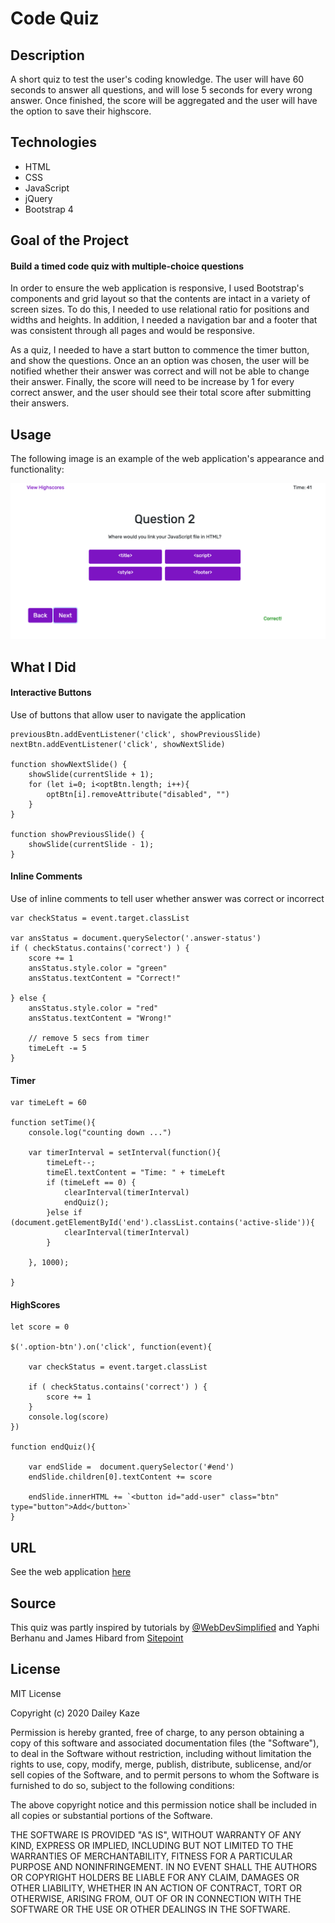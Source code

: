 # Code Quiz

## Description

A short quiz to test the user's coding knowledge. The user will have 60 seconds to answer all questions, and will lose 5 seconds for every wrong answer. Once finished, the score will be aggregated and the user will have the option to save their highscore.

## Technologies

* HTML
* CSS
* JavaScript
* jQuery
* Bootstrap 4

## Goal of the Project

#### Build a timed code quiz with multiple-choice questions

In order to ensure the web application is responsive, I used Bootstrap's components and grid layout so that the contents are intact in a variety of screen sizes. To do this, I needed to use relational ratio for positions and widths and heights. In addition, I needed a navigation bar and a footer that was consistent through all pages and would be responsive.

As a quiz, I needed to have a start button to commence the timer button, and show the questions. Once an an option was chosen, the user will be notified whether their answer was correct and will not be able to change their answer. Finally, the score will need to be increase by 1 for every correct answer, and the user should see their total score after submitting their answers.

## Usage

The following image is an example of the web application's appearance and functionality: 

![Image](Assets/code-quiz-screenshot.png)

## What I Did

#### Interactive Buttons

Use of buttons that allow user to navigate the application

```
previousBtn.addEventListener('click', showPreviousSlide)
nextBtn.addEventListener('click', showNextSlide)

function showNextSlide() {
    showSlide(currentSlide + 1);
    for (let i=0; i<optBtn.length; i++){
        optBtn[i].removeAttribute("disabled", "")
    }
}

function showPreviousSlide() {
    showSlide(currentSlide - 1);
}
```
#### Inline Comments

Use of inline comments to tell user whether answer was correct or incorrect

```
var checkStatus = event.target.classList

var ansStatus = document.querySelector('.answer-status')
if ( checkStatus.contains('correct') ) {
    score += 1
    ansStatus.style.color = "green"
    ansStatus.textContent = "Correct!"
    
} else {
    ansStatus.style.color = "red"
    ansStatus.textContent = "Wrong!"
    
    // remove 5 secs from timer
    timeLeft -= 5
}
```

#### Timer

```
var timeLeft = 60

function setTime(){
    console.log("counting down ...")

    var timerInterval = setInterval(function(){
        timeLeft--;
        timeEl.textContent = "Time: " + timeLeft
        if (timeLeft == 0) {
            clearInterval(timerInterval)
            endQuiz();
        }else if (document.getElementById('end').classList.contains('active-slide')){
            clearInterval(timerInterval)
        }

    }, 1000); 
    
}
```

#### HighScores

```
let score = 0

$('.option-btn').on('click', function(event){
    
    var checkStatus = event.target.classList

    if ( checkStatus.contains('correct') ) {
        score += 1
    } 
    console.log(score)
})

function endQuiz(){

    var endSlide =  document.querySelector('#end')
    endSlide.children[0].textContent += score

    endSlide.innerHTML += `<button id="add-user" class="btn" type="button">Add</button>`
}
```

## URL

See the web application [here](https://scaredofseagles.github.io/Code-Quiz/)

## Source

This quiz was partly inspired by tutorials by [@WebDevSimplified](https://github.com/WebDevSimplified/JavaScript-Quiz-App) and Yaphi Berhanu and James Hibard from [Sitepoint](https://www.sitepoint.com/simple-javascript-quiz/)

## License 

MIT License

Copyright (c) 2020 Dailey Kaze

Permission is hereby granted, free of charge, to any person obtaining a copy of this software and associated documentation files (the "Software"), to deal in the Software without restriction, including without limitation the rights to use, copy, modify, merge, publish, distribute, sublicense, and/or sell copies of the Software, and to permit persons to whom the Software is furnished to do so, subject to the following conditions:

The above copyright notice and this permission notice shall be included in all copies or substantial portions of the Software.

THE SOFTWARE IS PROVIDED "AS IS", WITHOUT WARRANTY OF ANY KIND, EXPRESS OR IMPLIED, INCLUDING BUT NOT LIMITED TO THE WARRANTIES OF MERCHANTABILITY, FITNESS FOR A PARTICULAR PURPOSE AND NONINFRINGEMENT. IN NO EVENT SHALL THE AUTHORS OR COPYRIGHT HOLDERS BE LIABLE FOR ANY CLAIM, DAMAGES OR OTHER LIABILITY, WHETHER IN AN ACTION OF CONTRACT, TORT OR OTHERWISE, ARISING FROM, OUT OF OR IN CONNECTION WITH THE SOFTWARE OR THE USE OR OTHER DEALINGS IN THE SOFTWARE.